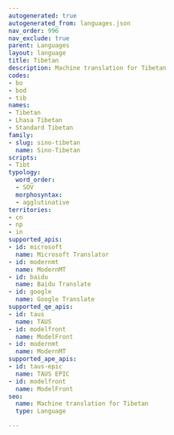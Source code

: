 ```yaml
---
autogenerated: true
autogenerated_from: languages.json
nav_order: 996
nav_exclude: true
parent: Languages
layout: language
title: Tibetan
description: Machine translation for Tibetan
codes:
- bo
- bod
- tib
names:
- Tibetan
- Lhasa Tibetan
- Standard Tibetan
family:
- slug: sino-tibetan
  name: Sino-Tibetan
scripts:
- Tibt
typology:
  word_order:
  - SOV
  morphosyntax:
  - agglutinative
territories:
- cn
- np
- in
supported_apis:
- id: microsoft
  name: Microsoft Translator
- id: modernmt
  name: ModernMT
- id: baidu
  name: Baidu Translate
- id: google
  name: Google Translate
supported_qe_apis:
- id: taus
  name: TAUS
- id: modelfront
  name: ModelFront
- id: modernmt
  name: ModernMT
supported_ape_apis:
- id: taus-epic
  name: TAUS EPIC
- id: modelfront
  name: ModelFront
seo:
  name: Machine translation for Tibetan
  type: Language

---
```


